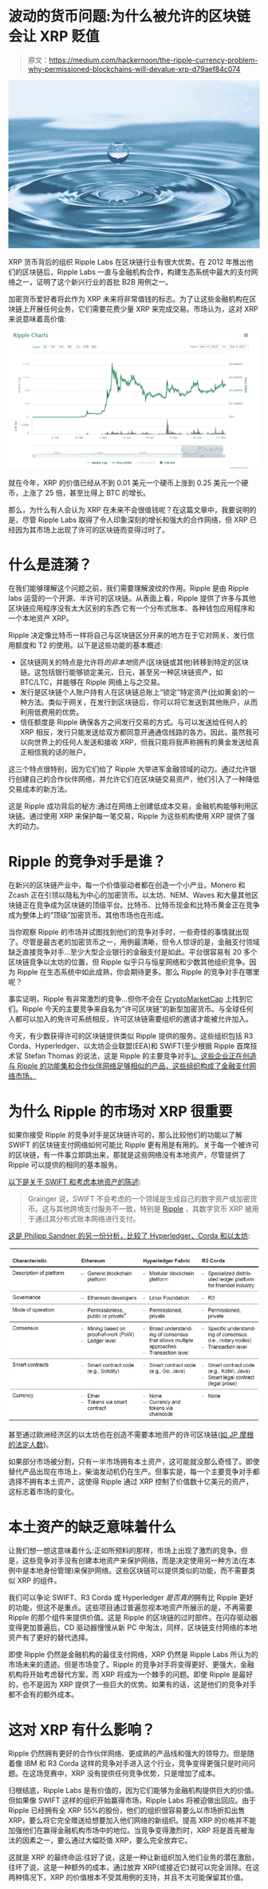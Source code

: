 # 波动的货币问题:为什么被允许的区块链会让 XRP 贬值

> 原文：<https://medium.com/hackernoon/the-ripple-currency-problem-why-permissioned-blockchains-will-devalue-xrp-d79aef84c074>

![](img/83a263a0fd37b387e5d366aa1c8c8103.png)

XRP 货币背后的组织 Ripple Labs 在区块链行业有很大优势。在 2012 年推出他们的区块链后，Ripple Labs 一直与金融机构合作，构建生态系统中最大的支付网络之一，证明了这个新兴行业的首批 B2B 用例之一。

加密货币爱好者将此作为 XRP 未来将非常值钱的标志。为了让这些金融机构在区块链上开展任何业务，它们需要花费少量 XRP 来完成交易。市场认为，这对 XRP 来说意味着高价值:

![](img/dafa96baa97ef0d720e86e06f0ddfcdb.png)

就在今年，XRP 的价值已经从不到 0.01 美元一个硬币上涨到 0.25 美元一个硬币，上涨了 25 倍，甚至比得上 BTC 的增长。

那么，为什么有人会认为 XRP 在未来不会很值钱呢？在这篇文章中，我要说明的是，尽管 Ripple Labs 取得了令人印象深刻的增长和强大的合作网络，但 XRP 已经因为其市场上出现了许可的区块链而变得过时了。

# 什么是涟漪？

在我们能够理解这个问题之前，我们需要理解波纹的作用。Ripple 是由 Ripple labs 运营的一个开源、半许可的区块链。从表面上看，Ripple 提供了许多与其他区块链应用程序没有太大区别的东西:它有一个分布式账本、各种钱包应用程序和一个本地资产 XRP。

Ripple 决定像比特币一样将自己与区块链区分开来的地方在于它对网关、发行信用额度和 T2 的使用。以下是这些功能的基本概述:

*   区块链网关的特点是允许将*的非本地*资产(区块链或其他)转移到特定的区块链。这包括银行能够锁定美元、日元，甚至另一种区块链资产，如 BTC/LTC，并能够在 Ripple 网络上与之交易。
*   发行是区块链个人账户持有人在区块链总账上“锁定”特定资产(比如黄金)的一种方法。类似于网关，在发行到区块链后，你可以将它发送到其他账户，从而利用低费用的优势。
*   信任额度是 Ripple 确保各方之间发行交易的方式。与可以发送给任何人的 XRP 相反，发行只能发送给双方都同意开通通信线路的各方。因此，虽然我可以向世界上的任何人发送和接收 XRP，但我只能将我声称拥有的黄金发送给真正相信我的话的账户。

这三个特点很特别，因为它们给了 Ripple 大举进军金融领域的动力。通过允许银行创建自己的合作伙伴网络，并允许它们在区块链交易资产，他们引入了一种降低交易成本的新方法。

这是 Ripple 成功背后的秘方:通过在网络上创建低成本交易，金融机构能够利用区块链。通过使用 XRP 来保护每一笔交易，Ripple 为这些机构使用 XRP 提供了强大的动力。

# Ripple 的竞争对手是谁？

在新兴的区块链产业中，每一个价值驱动者都在创造一个小产业。Monero 和 Zcash 正在引领以隐私为中心的加密货币。以太坊、NEM、Waves 和大量其他区块链正在竞争成为区块链的顶级平台。比特币、比特币现金和比特币黄金正在竞争成为整体上的“顶级”加密货币。其他市场也在形成。

当你观察 Ripple 的市场并试图找到他们的竞争对手时，一些奇怪的事情就出现了。尽管是最古老的加密货币之一，用例最清晰，但令人惊讶的是，金融支付领域缺乏直接竞争对手…至少大型企业银行的金融支付是如此。平台很容易有 20 多个区块链竞争以太坊的位置，但 Ripple 似乎只与恒星网络和少数其他组织竞争。因为 Ripple 在生态系统中如此成熟，你会期待更多。那么 Ripple 的竞争对手在哪里呢？

事实证明，Ripple 有非常激烈的竞争…但你不会在 [CryptoMarketCap](https://coinmarketcap.com/) 上找到它们。Ripple 今天的主要竞争来自名为“许可区块链”的新型加密货币。与全球任何人都可以加入的免许可系统相反，许可区块链需要组织的邀请才能被允许加入。

今天，有少数获得许可的区块链提供类似 Ripple 提供的服务。这些组织包括 R3 Corda、Hyperledger、以太坊企业联盟(EEA)和 SWIFT(至少根据 Ripple 首席技术官 Stefan Thomas 的说法，这是 Ripple 的主要竞争对手[)。这些企业正在创造与 Ripple 的功能集和合作伙伴网络足够相似的产品，这些组织构成了金融支付网络市场。](https://www.quora.com/Who-or-what-is-Ripples-main-competitor/answer/Stefan-Thomas-1?share=75588be2&srid=zMqH)

# 为什么 Ripple 的市场对 XRP 很重要

如果你接受 Ripple 的竞争对手是区块链许可的，那么比较他们的功能以了解 SWIFT 的区块链支付网络如何可能比 Ripple 更有用是有用的。关于每一个被许可的区块链，有一件事立即跳出来，那就是这些网络没有本地资产，尽管提供了 Ripple 可以提供的相同的基本服务。

[以下是关于 SWIFT 和考虑本地资产的陈述](https://bankinnovation.net/2017/11/whats-next-for-swift-apis-realtime-payments-and-cryptocurrency/):

> Grainger 说，SWIFT 不会考虑的一个领域是生成自己的数字资产或加密货币。这与其他跨境支付服务不一致，特别是 [Ripple](http://bankinnovation.net/tag/ripple) ，其数字货币 XRP 被用于通过其分布式账本网络进行支付。

[这是 Philipp Sandner 的另一份分析，比较了 Hyperledger、Corda 和以太坊](/@philippsandner/comparison-of-ethereum-hyperledger-fabric-and-corda-21c1bb9442f6):

![](img/ec251d68b663a4eb9419b564a87545a5.png)

甚至通过欧洲经济区的以太坊也在创造不需要本地资产的许可区块链([如 JP 摩根的法定人数](https://github.com/jpmorganchase/quorum))。

如果部分市场被分割，只有一半市场拥有本土资产，这可能就没那么奇怪了。即使替代产品出现在市场上，柴油发动机仍在生产。但事实是，每一个主要竞争对手都选择不拥有本土资产，这使得 Ripple 通过 XRP 控制了价值数十亿美元的资产，这标志着市场的变化。

# 本土资产的缺乏意味着什么

让我们想一想这意味着什么:正如所预料的那样，市场上出现了激烈的竞争。但是，这些竞争对手没有创建本地资产来保护网络，而是决定使用另一种方法(在本例中是本地身份管理)来保护网络。这些区块链可以提供类似的功能，而不需要类似 XRP 的组件。

我们可以争论 SWIFT、R3 Corda 或 Hyperledger *是否真的*拥有比 Ripple 更好的功能，但这不是重点。这些项目通过普遍忽视本地资产所展示的是，不再需要 Ripple 的那个组件来提供价值。这是 Ripple 的区块链的过时部件。在闪存驱动器变得更加普遍后，CD 驱动器慢慢从新 PC 中淘汰，同样，区块链支付网络的本地资产有了更好的替代选择。

即使 Ripple 仍然是金融机构的最佳支付网络，XRP 仍然是 Ripple Labs 所认为的市场未来的遗迹。但是市场变了。Ripple 的竞争对手将变得更好、更强大，金融机构将开始考虑替代方案，而 XRP 将成为一个棘手的问题。即使 Ripple 是最好的，也不是因为 XRP 提供了一些巨大的优势。如果有的话，这是他们的竞争对手都不会有的额外成本。

# 这对 XRP 有什么影响？

Ripple 仍然拥有更好的合作伙伴网络、更成熟的产品线和强大的领导力。但是随着像 IBM 和 R3 Corda 这样的竞争对手进入这个行业，竞争变得更强只是时间问题。在这场竞赛中，XRP 没有提供任何竞争优势，只是增加了成本。

归根结底，Ripple Labs 是有价值的，因为它们能够为金融机构提供巨大的价值。但如果像 SWIFT 这样的组织开始赢得市场，Ripple Labs 将被迫做出回应。由于 Ripple 已经拥有全 XRP 55%的股份，他们的组织很容易要么以市场折扣出售 XRP，要么将它完全赠送给想要加入他们网络的新组织。提高 XRP 的价格并不能加强他们在赢得金融机构市场中的地位。当竞争变得激烈时，XRP 将是首先被淘汰的因素之一，要么通过大幅贬值 XRP，要么完全放弃它。

这就是 XRP 的最终命运:往好了说，这是一种让新组织加入他们业务的潜在激励，往坏了说，这是一种额外的成本，通过放弃 XRP(或接近它)就可以完全消除。在这两种情况下，XRP 的价值根本不受其用例的支持，并且不太可能保留其价值。